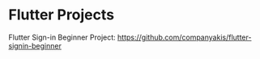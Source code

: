 # Flutter Projects

Flutter Sign-in Beginner Project:
https://github.com/companyakis/flutter-signin-beginner
